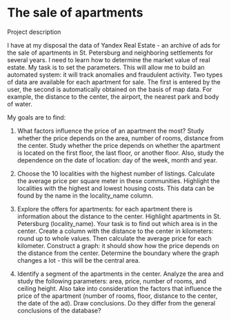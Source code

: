 # The sale of apartments

Project description

I have at my disposal the data of Yandex Real Estate - an archive of ads for the sale of apartments in St. Petersburg and neighboring settlements for several years. I need to learn how to determine the market value of real estate. My task is to set the parameters. This will allow me to build an automated system: it will track anomalies and fraudulent activity.
Two types of data are available for each apartment for sale. The first is entered by the user, the second is automatically obtained on the basis of map data. For example, the distance to the center, the airport, the nearest park and body of water.

My goals are to find:

1. What factors influence the price of an apartment the most? Study whether the price depends on the area, number of rooms, distance from the center. Study whether the price depends on whether the apartment is located on the first floor, the last floor, or another floor. Also, study the dependence on the date of location: day of the week, month and year.

2. Choose the 10 localities with the highest number of listings. Calculate the average price per square meter in these communities. Highlight the localities with the highest and lowest housing costs. This data can be found by the name in the locality_name column.

3. Explore the offers for apartments: for each apartment there is information about the distance to the center. Highlight apartments in St. Petersburg (locality_name). Your task is to find out which area is in the center. Create a column with the distance to the center in kilometers: round up to whole values. Then calculate the average price for each kilometer. Construct a graph: it should show how the price depends on the distance from the center. Determine the boundary where the graph changes a lot - this will be the central area.

4. Identify a segment of the apartments in the center. Analyze the area and study the following parameters: area, price, number of rooms, and ceiling height. Also take into consideration the factors that influence the price of the apartment (number of rooms, floor, distance to the center, the date of the ad). Draw conclusions. Do they differ from the general conclusions of the database?
